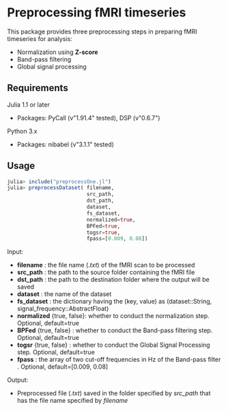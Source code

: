 # Preprocessing fMRI timeseries

This package provides three preprocessing steps in preparing fMRI timeseries for analysis:
- Normalization using **Z-score**
- Band-pass filtering
- Global signal processing

## Requirements
Julia 1.1 or later
- Packages: PyCall (v"1.91.4" tested), DSP (v"0.6.7")

Python 3.x
- Packages: nibabel (v"3.1.1" tested)

## Usage

```julia
julia> include("preprocessOne.jl")
julia> preprocessDataset( filename, 
                          src_path, 
                          dst_path, 
                          dataset, 
                          fs_dataset, 
                          normalized=true, 
                          BPFed=true, 
                          togsr=true, 
                          fpass=[0.009, 0.08])

```

Input:
- **filename** : the file name (*.txt*) of the fMRI scan to be processed
- **src_path** : the path to the source folder containing the fMRI file
- **dst_path** : the path to the destination folder where the output will be saved
- **dataset** : the name of the dataset
- **fs_dataset** : the dictionary having the (key, value) as (dataset::String, signal_frequency::AbstractFloat)
- **normalized** {true, false}: whether to conduct the normalization step. Optional, default=true
- **BPFed** {true, false} : whether to conduct the Band-pass filtering step. Optional, default=true
- **togsr** {true, false} : whether to conduct the Global Signal Processing step. Optional, default=true
- **fpass** : the array of two cut-off frequencies in Hz of the Band-pass filter . Optional, default=[0.009, 0.08]  

Output:
- Preprocessed file (*.txt*) saved in the folder specified by *src_path* that has the file name specified by *filename*

